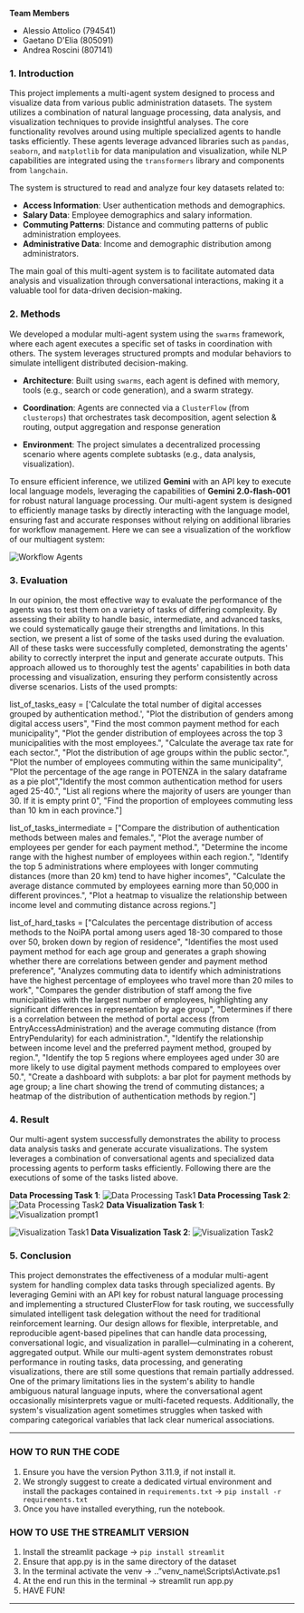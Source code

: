 **Team Members**
- Alessio Attolico (794541)
- Gaetano D'Elia (805091)
- Andrea Roscini (807141)

### 1. Introduction
This project implements a multi-agent system designed to process and visualize data from various public administration datasets. The system utilizes a combination of natural language processing, data analysis, and visualization techniques to provide insightful analyses.
The core functionality revolves around using multiple specialized agents to handle tasks efficiently. These agents leverage advanced libraries such as `pandas`, `seaborn`, and `matplotlib` for data manipulation and visualization, while NLP capabilities are integrated using the `transformers` library and components from `langchain`.

The system is structured to read and analyze four key datasets related to:
- **Access Information**: User authentication methods and demographics.
- **Salary Data**: Employee demographics and salary information.
- **Commuting Patterns**: Distance and commuting patterns of public administration employees.
- **Administrative Data**: Income and demographic distribution among administrators.

The main goal of this multi-agent system is to facilitate automated data analysis and visualization through conversational interactions, making it a valuable tool for data-driven decision-making.


### 2. Methods
We developed a modular multi-agent system using the `swarms` framework, where each agent executes a specific set of tasks in coordination with others. The system leverages structured prompts and modular behaviors to simulate intelligent distributed decision-making.
-  **Architecture**: Built using `swarms`, each agent is defined with memory, tools (e.g., search or code generation), and a swarm strategy.

- **Coordination**: Agents are connected via a `ClusterFlow` (from `clusterops`) that orchestrates task decomposition, agent selection & routing, output aggregation and response generation

-  **Environment**: The project simulates a decentralized processing scenario where agents complete subtasks (e.g., data analysis, visualization).

To ensure efficient inference, we utilized **Gemini** with an API key to execute local language models, leveraging the capabilities of **Gemini 2.0-flash-001** for robust natural language processing.
Our multi-agent system is designed to efficiently manage tasks by directly interacting with the language model, ensuring fast and accurate responses without relying on additional libraries for workflow management. Here we can see a visualization of the workflow of our multiagent system:

![Workflow Agents](https://github.com/ale02pz/Agents_794541/blob/main/images/workflow%20agents.png?raw=true)

### 3. Evaluation
In our opinion, the most effective way to evaluate the performance of the agents was to test them on a variety of tasks of differing complexity. By assessing their ability to handle basic, intermediate, and advanced tasks, we could systematically gauge their strengths and limitations. In this section, we present a list of some of the tasks used during the evaluation. All of these tasks were successfully completed, demonstrating the agents' ability to correctly interpret the input and generate accurate outputs.
This approach allowed us to thoroughly test the agents' capabilities in both data processing and visualization, ensuring they perform consistently across diverse scenarios.
Lists of the used prompts:

list_of_tasks_easy = ['Calculate the total number of digital accesses grouped by authentication method.', "Plot the distribution of genders among digital access users",
"Find the most common payment method for each municipality", "Plot the gender distribution of employees across the top 3 municipalities with the most employees.",
"Calculate the average tax rate for each sector.", "Plot the distribution of age groups within the public sector.", "Plot the number of employees commuting within the same municipality",
"Plot the percentage of the age range in POTENZA in the salary dataframe as a pie plot","Identify the most common authentication method for users aged 25-40.", 
"List all regions where the majority of users are younger than 30. If it is empty print 0", "Find the proportion of employees commuting less than 10 km in each province."]

list_of_tasks_intermediate = ["Compare the distribution of authentication methods between males and females.", "Plot the average number of employees per gender for each payment method.", "Determine the income range with the highest number of employees within each region.", "Identify the top 5 administrations where employees with longer commuting distances (more than 20 km) tend to have higher incomes", "Calculate the average distance commuted by employees earning more than 50,000 in different provinces.",
"Plot a heatmap to visualize the relationship between income level and commuting distance across regions."]

list_of_hard_tasks = ["Calculates the percentage distribution of access methods to the NoiPA portal among users aged 18-30 compared to those over 50, broken down by region of residence", "Identifies the most used payment method for each age group and generates a graph showing whether there are correlations between gender and payment method preference",
"Analyzes commuting data to identify which administrations have the highest percentage of employees who travel more than 20 miles to work",
"Compares the gender distribution of staff among the five municipalities with the largest number of employees, highlighting any significant differences in representation by age group",
"Determines if there is a correlation between the method of portal access (from EntryAccessAdministration) and the average commuting distance (from EntryPendularity) for each administration.", "Identify the relationship between income level and the preferred payment method, grouped by region.", "Identify the top 5 regions where employees aged under 30 are more likely to use digital payment methods compared to employees over 50.", "Create a dashboard with subplots: a bar plot for payment methods by age group; a line chart showing the trend of commuting distances; a heatmap of the distribution of authentication methods by region."]

### 4. Result
Our multi-agent system successfully demonstrates the ability to process data analysis tasks and generate accurate visualizations. The system leverages a combination of conversational agents and specialized data processing agents to perform tasks efficiently. Following there are the executions of some of the tasks listed above.

**Data Processing Task 1**:
![Data Processing Task1](https://github.com/ale02pz/Agents_794541/blob/main/images/WhatsApp%20Image%202025-05-15%20at%2018.34.31.jpeg?raw=true)
**Data Processing Task 2**:
![Data Processing Task2](https://github.com/ale02pz/Agents_794541/blob/main/images/Screenshot%202025-05-15%20alle%2003.42.27.png?raw=true)
**Data Visualization Task 1**:
![Visualization prompt1](https://github.com/ale02pz/Agents_794541/blob/main/images/WhatsApp%20Image%202025-05-15%20at%2018.38.36.jpeg?raw=true)

![Visualization Task1](https://github.com/ale02pz/Agents_794541/blob/main/images/WhatsApp%20Image%202025-05-15%20at%2018.37.55.jpeg?raw=true)
**Data Visualization Task 2**:
![Visualization Task2](https://github.com/ale02pz/Agents_794541/blob/main/images/WhatsApp%20Image%202025-05-15%20at%2018.54.39.jpeg?raw=true)

### 5. Conclusion
This project demonstrates the effectiveness of a modular multi-agent system for handling complex data tasks through specialized agents. By leveraging Gemini with an API key for robust natural language processing and implementing a structured ClusterFlow for task routing, we successfully simulated intelligent task delegation without the need for traditional reinforcement learning. Our design allows for flexible, interpretable, and reproducible agent-based pipelines that can handle data processing, conversational logic, and visualization in parallel—culminating in a coherent, aggregated output.
While our multi-agent system demonstrates robust performance in routing tasks, data processing, and generating visualizations, there are still some questions that remain partially addressed. One of the primary limitations lies in the system's ability to handle ambiguous natural language inputs, where the conversational agent occasionally misinterprets vague or multi-faceted requests. Additionally, the system's visualization agent sometimes struggles when tasked with comparing categorical variables that lack clear numerical associations.

--------------------------------------------------------------
### HOW TO RUN THE CODE
1. Ensure you have the version Python 3.11.9, if not install it.
2. We strongly suggest to create a dedicated virtual environment and install the packages contained in `requirements.txt` -> `pip install -r requirements.txt`
3. Once you have installed everything, run the notebook.

### HOW TO USE THE STREAMLIT VERSION
1. Install the streamlit package -> `pip install streamlit`
2. Ensure that app.py is in the same directory of the dataset
3. In the terminal activate the venv -> .\.”venv_name\Scripts\Activate.ps1
4. At the end run this in the terminal -> streamlit run app.py
5. HAVE FUN!

---------------------------------------------------------------
